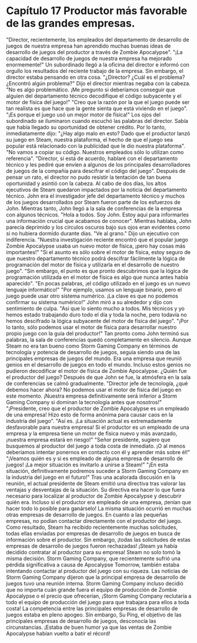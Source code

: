 
# Capítulo 17 Productor más favorable de las grandes empresas.


"Director, recientemente, los empleados del departamento de desarrollo de juegos de nuestra empresa han aprendido muchas buenas ideas de desarrollo de juegos del productor a través de Zombie Apocalypse".
"¡La capacidad de desarrollo de juegos de nuestra empresa ha mejorado enormemente!"
Un subordinado llegó a la oficina del director e informó con orgullo los resultados del reciente trabajo de la empresa.
Sin embargo, el director estaba pensando en otra cosa.
"¿Director? ¿Cuál es el problema? ¿Encontró algún problema?"
Dijo el director mientras negaba con la cabeza.
"No es algo problemático. ¡Me pregunto si deberíamos conseguir que alguien del departamento técnico decodifique el código subyacente y el motor de física del juego!"
"Creo que la razón por la que el juego puede ser tan realista es que hace que la gente sienta que está viviendo en el juego".
"¡Es porque el juego usó un mejor motor de física!"
Los ojos del subordinado se iluminaron cuando escuchó las palabras del director. Sabía que había llegado su oportunidad de obtener crédito.
Por lo tanto, inmediatamente dijo: "¿Hay algo malo en esto? Dado que el productor lanzó su juego en Steam, nuestra plataforma, el hecho de que el juego sea popular está relacionado con la publicidad que le dio nuestra plataforma".
"No vamos a copiar su código. Nuestros empleados sólo lo utilizan como referencia".
"Director, si está de acuerdo, hablaré con el departamento técnico y les pediré que envíen a algunos de los principales desarrolladores de juegos de la compañía para descifrar el código del juego".
Después de pensar un rato, el director no pudo resistir la tentación de tan buena oportunidad y asintió con la cabeza.
Al cabo de dos días, los altos ejecutivos de Steam quedaron impactados por la noticia del departamento técnico.
John era el investigador jefe del departamento técnico y muchos de los juegos desarrollados por Steam fueron parte de los esfuerzos de John.
Mientras tanto, John llegó a la sala de conferencias de la empresa con algunos técnicos.
"Hola a todos. Soy John. Estoy aquí para informarles una información crucial que acabamos de conocer".
Mientras hablaba, John parecía deprimido y los círculos oscuros bajo sus ojos eran evidentes como si no hubiera dormido durante días.
"Ve al grano."
Dijo un ejecutivo con indiferencia.
"Nuestra investigación reciente encontró que el popular juego Zombie Apocalypse usaba un nuevo motor de física, ¡pero hay cosas más importantes!"
"Si el asunto es sólo sobre el motor de física, estoy seguro de que nuestro departamento técnico podrá descifrar fácilmente la lógica de programación del motor de física y utilizarla en el desarrollo de nuestro juego".
"Sin embargo, el punto es que pronto descubrimos que la lógica de programación utilizada en el motor de física es algo que nunca antes había aparecido".
"En pocas palabras, ¡el código utilizado en el juego es un nuevo lenguaje informático!"
"Por ejemplo, usamos un lenguaje binario, pero el juego puede usar otro sistema numérico. ¡La clave es que no podemos confirmar su sistema numérico!"
John miró a su alrededor y dijo con sentimiento de culpa.
"Así que lo siento mucho a todos. Mis técnicos y yo hemos estado trabajando duro todo el día y toda la noche, pero todavía no hemos descifrado la lógica subyacente del motor de física del juego".
"¡Por lo tanto, sólo podemos usar el motor de física para desarrollar nuestro propio juego con la guía del productor!"
Tan pronto como John terminó sus palabras, la sala de conferencias quedó completamente en silencio.
Aunque Steam no era tan bueno como Storm Gaming Company en términos de tecnología y potencia de desarrollo de juegos, seguía siendo una de las principales empresas de juegos del mundo.
Era una empresa que reunió genios en el desarrollo de juegos en todo el mundo.
Incluso estos genios no pudieron decodificar el motor de física de Zombie Apocalypse. ¿Quién fue el productor del juego?
Después de que John se fue, la atmósfera en la sala de conferencias se calmó gradualmente.
"Director jefe de tecnología, ¿qué debemos hacer ahora? No podemos usar el motor de física del juego en este momento. ¡Nuestra empresa definitivamente será inferior a Storm Gaming Company si dominan la tecnología antes que nosotros!"
"¡Presidente, creo que el productor de Zombie Apocalypse es un empleado de una empresa! Hizo esto de forma anónima para causar caos en la industria del juego".
"Así es. ¡La situación actual es extremadamente desfavorable para nuestra empresa! Si el productor es un empleado de una empresa y la empresa tiene un motor de física nuevo y más avanzado, ¡nuestra empresa estará en riesgo!"
"Señor presidente, sugiero que busquemos al productor del juego a toda costa de inmediato. ¡O al menos deberíamos intentar ponernos en contacto con él y aprender más sobre él!"
"¡Veamos quién es y si es empleado de alguna empresa de desarrollo de juegos! ¡La mejor situación es invitarlo a unirse a Steam!"
"¡En esta situación, definitivamente podremos suceder a Storm Gaming Company en la industria del juego en el futuro!"
Tras una acalorada discusión en la reunión, el actual presidente de Steam emitió una directiva tras valorar las ventajas y desventajas de la situación.
Su directiva era hacer lo que fuera necesario para localizar al productor de Zombie Apocalypse y descubrir quién era.
Incluso si el productor era empleado de una empresa, ¡tenían que hacer todo lo posible para ganárselo!
La misma situación ocurrió en muchas otras empresas de desarrollo de juegos.
En cuanto a las pequeñas empresas, no podían contactar directamente con el productor del juego.
Como resultado, Steam ha recibido recientemente muchas solicitudes, todas ellas enviadas por empresas de desarrollo de juegos en busca de información sobre el productor.
Sin embargo, ¡todas las solicitudes de estas empresas de desarrollo de juegos fueron rechazadas!
¡Steam ya había decidido contratar al productor para su empresa!
Steam no solo tomó la misma decisión.
Storm Gaming Company, que recientemente sufrió una pérdida significativa a causa de Apocalypse Tomorrow, también estaba intentando contactar al productor del juego con su riqueza. 
Las noticias de Storm Gaming Company dijeron que la principal empresa de desarrollo de juegos tuvo una reunión interna.
Storm Gaming Company incluso decidió que no importa cuán grande fuera el equipo de producción de Zombie Apocalypse o el precio que ofrecerían,
¡Storm Gaming Company reclutaría a todo el equipo de producción del juego para que trabajara para ellos a toda costa!
La competencia entre las principales empresas de desarrollo de juegos estaba en pleno apogeo. Sin embargo, Su Ping, el objetivo de las principales empresas de desarrollo de juegos, desconocía las circunstancias.
¡Estaba de buen humor ya que las ventas de Zombie Apocalypse habían vuelto a batir el récord!

